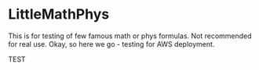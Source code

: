 # LittleMathPhys
This is for testing of few famous math or phys formulas. Not recommended for real use.
Okay, so here we go - testing for AWS deployment.

TEST
